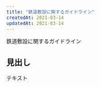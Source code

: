 ```yaml
---
title: "鉄道敷設に関するガイドライン"
createdAt: 2021-03-14
updatedAt: 2021-03-14
---
```


鉄道敷設に関するガイドライン

<!-- more -->

## 見出し

テキスト

